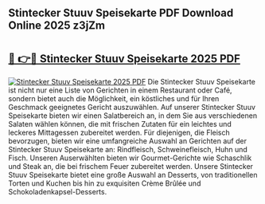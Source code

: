 ## Stintecker Stuuv Speisekarte PDF Download Online 2025 z3jZm

# <h2><a href="http://gcckef.nevu.top/?p=Stintecker+Stuuv+Speisekarte">🔗 👉🔴 Stintecker Stuuv Speisekarte 2025 PDF</a></h2>

[![Stintecker Stuuv Speisekarte 2025 PDF](https://i.imgur.com/dBaPXMq.png)](http://gcckef.nevu.top/?p=Stintecker+Stuuv+Speisekarte)
Die Stintecker Stuuv Speisekarte ist nicht nur eine Liste von Gerichten in einem Restaurant oder Café, sondern bietet auch die Möglichkeit, ein köstliches und für Ihren Geschmack geeignetes Gericht auszuwählen. Auf unserer Stintecker Stuuv Speisekarte bieten wir einen Salatbereich an, in dem Sie aus verschiedenen Salaten wählen können, die mit frischen Zutaten für ein leichtes und leckeres Mittagessen zubereitet werden. Für diejenigen, die Fleisch bevorzugen, bieten wir eine umfangreiche Auswahl an Gerichten auf der Stintecker Stuuv Speisekarte an: Rindfleisch, Schweinefleisch, Huhn und Fisch. Unseren Auserwählten bieten wir Gourmet-Gerichte wie Schaschlik und Steak an, die bei frischem Feuer zubereitet werden. Unsere Stintecker Stuuv Speisekarte bietet eine große Auswahl an Desserts, von traditionellen Torten und Kuchen bis hin zu exquisiten Crème Brûlée und Schokoladenkapsel-Desserts.
